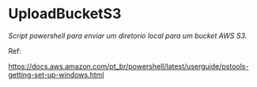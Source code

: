 # UploadBucketS3

*Script powershell para enviar um diretorio local para um bucket AWS S3.*

Ref:<p>
https://docs.aws.amazon.com/pt_br/powershell/latest/userguide/pstools-getting-set-up-windows.html
